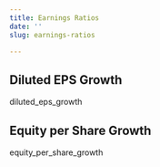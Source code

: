 ```yaml
---
title: Earnings Ratios
date: ''
slug: earnings-ratios

---
```

## Diluted EPS Growth

diluted_eps_growth

## Equity per Share Growth

equity_per_share_growth